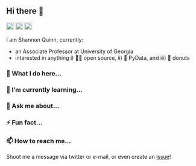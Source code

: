 ## Hi there 👋

<p>
<img src="https://img.shields.io/badge/build-running-orange" height="20" alt="build: running"/>
<img src="https://img.shields.io/badge/Pronouns-He%2FHim-blue" height="20" alt="Pronouns: He/Him"/> 
<img src="https://img.shields.io/badge/%F0%9F%94%A7 Editor-VSCode-green" height="20" alt="Editor: VSCode"/>
</p>

I am Shannon Quinn, currently:
 - an Associate Professor at University of Georgia
 - interested in anything i) 👨‍💻 open source, ii) 🐍 PyData, and iii) 🍩 donuts

### 🔭 What I do here...

### 🌱 I’m currently learning...

### 💬 Ask me about...

### ⚡ Fun fact...

### 📫 How to reach me...

Shoot me a message via twitter or e-mail, or even create an [issue](https://github.com/magsol/magsol/issues)!
